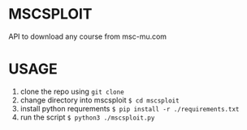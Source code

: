 # MSCSPLOIT
API to download any course from msc-mu.com

# USAGE
1. clone the repo using `git clone`
2. change directory into mscsploit 
`$ cd mscsploit`
3. install python requrements
`$ pip install -r ./requirements.txt`
4. run the script
`$ python3 ./mscsploit.py`

